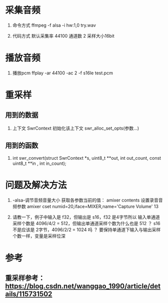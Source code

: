
# 采集音频
1. 命令方式
ffmpeg -f alsa -i hw:1,0 try.wav

2. 代码方式
默认采集率 44100 通道数 2  采样大小16bit

# 播放音频

1. 播放pcm
ffplay -ar 44100 -ac 2 -f s16le test.pcm


# 重采样
## 用到的数据
1. 上下文  SwrContext
    初始化该上下文 swr_alloc_set_opts(参数...)
## 用到的函数
1.    int swr_convert(struct SwrContext *s, uint8_t **out, int out_count,
                                const uint8_t **in , int in_count);



# 问题及解决方法

1. -alsa-调节音频音量大小
获取各参数当前的值：
amixer contents
设置录音音频参数
amixer cset numid=20,iface=MIXER,name='Capture Volume' 13

2. 请教一下，例子中输入是 f32，但输出是 s16，f32 是4字节所以 输入单通道采样个数是 4096/4/2 = 512，但输出单通道采样个数为什么也是 512 ？ s16 不是应该是 2字节，4096/2/2 = 1024 吗 ？
要保持单通道下输入与输出采样个数一样，变量是采样位深

# 参考
## 重采样参考：https://blog.csdn.net/wanggao_1990/article/details/115731502
